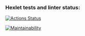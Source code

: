 ### Hexlet tests and linter status:
[![Actions Status](https://github.com/dsdisperfect/frontend-project-11/actions/workflows/hexlet-check.yml/badge.svg)](https://github.com/dsdisperfect/frontend-project-11/actions)

[![Maintainability](https://api.codeclimate.com/v1/badges/75b3cd6645e82e9c28bd/maintainability)](https://codeclimate.com/github/dsdisperfect/frontend-project-11/maintainability)

 